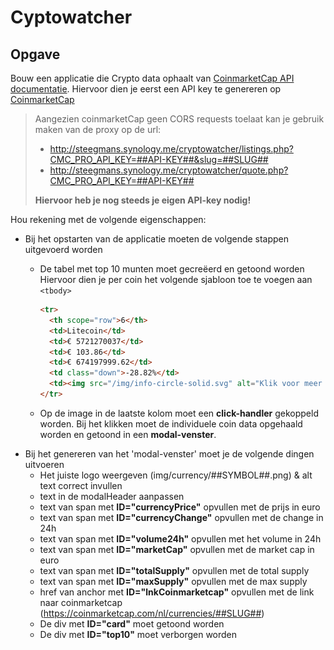 # Cyptowatcher

## Opgave

Bouw een applicatie die Crypto data ophaalt van [CoinmarketCap API documentatie](https://coinmarketcap.com/api/documentation/v1/).
Hiervoor dien je eerst een API key te genereren op [CoinmarketCap](https://accounts.coinmarketcap.com/signup?r=https%3A%2F%2Fcoinmarketcap.com%2F&utm_source=coinmarketcap&utm_content=nav)

> Aangezien coinmarketCap geen CORS requests toelaat kan je gebruik maken van de proxy op de url:
>
> - <http://steegmans.synology.me/cryptowatcher/listings.php?CMC_PRO_API_KEY=##API-KEY##&slug=##SLUG##>
> - <http://steegmans.synology.me/cryptowatcher/quote.php?CMC_PRO_API_KEY=##API-KEY##>
>
> **Hiervoor heb je nog steeds je eigen API-key nodig!**

Hou rekening met de volgende eigenschappen:

- Bij het opstarten van de applicatie moeten de volgende stappen uitgevoerd worden
  - De tabel met top 10 munten moet gecreëerd en getoond worden
    Hiervoor dien je per coin het volgende sjabloon toe te voegen aan ```<tbody>```

      ```html
      <tr>
        <th scope="row">6</th>
        <td>Litecoin</td>
        <td>€ 5721270037</td>
        <td>€ 103.86</td>
        <td>€ 674197999.62</td>
        <td class="down">-28.82%</td>
        <td><img src="/img/info-circle-solid.svg" alt="Klik voor meer details" /></td>
      </tr>
      ```

  - Op de image in de laatste kolom moet een **click-handler** gekoppeld worden. Bij het klikken moet de individuele coin data opgehaald worden en getoond in een **modal-venster**.
- Bij het genereren van het 'modal-venster' moet je de volgende dingen uitvoeren
  - Het juiste logo weergeven (img/currency/##SYMBOL##.png) & alt text correct invullen
  - text in de modalHeader aanpassen
  - text van span met **ID="currencyPrice"** opvullen met de prijs in euro
  - text van span met **ID="currencyChange"** opvullen met de change in 24h
  - text van span met **ID="volume24h"** opvullen met het volume in 24h
  - text van span met **ID="marketCap"** opvullen met de market cap in euro
  - text van span met **ID="totalSupply"** opvullen met de total supply
  - text van span met **ID="maxSupply"** opvullen met de max supply
  - href van anchor met **ID="lnkCoinmarketcap"** opvullen met de link naar coinmarketcap (<https://coinmarketcap.com/nl/currencies/##SLUG##>)
  - De div met **ID="card"** moet getoond worden
  - De div met **ID="top10"** moet verborgen worden
